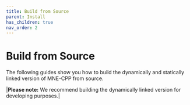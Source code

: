 ```yaml
---
title: Build from Source
parent: Install
has_children: true
nav_order: 2
---
```

# Build from Source

The following guides show you how to build the dynamically and statically linked version of MNE-CPP from source. 

|**Please note:** We recommend building the dynamically linked version for developing purposes.|